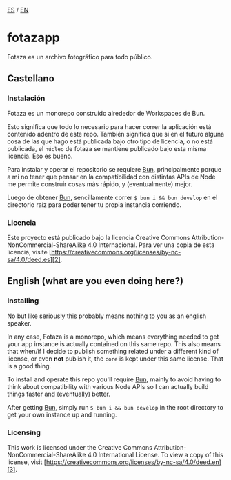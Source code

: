 [ES](#instalación) / [EN](#installing)
# fotazapp

Fotaza es un archivo fotográfico para todo público.

## Castellano

### Instalación

Fotaza es un monorepo construido alrededor de Workspaces de Bun. 

Esto significa que todo lo necesario para hacer correr la aplicación está contenido adentro de este repo. También significa que si en el futuro alguna cosa de las que hago está publicada bajo otro tipo de licencia, o no está publicada, el `núcleo` de fotaza se mantiene publicado bajo esta misma licencia. Eso es bueno. 

Para instalar y operar el repositorio se requiere [Bun][1], principalmente porque a mí no tener que pensar en la compatibilidad con distintas APIs de Node me permite construir cosas más rápido, y (eventualmente) mejor.

Luego de obtener [Bun][1], sencillamente correr `$ bun i && bun develop` en el directorio raíz para poder tener tu propia instancia corriendo.

### Licencia

Este proyecto está publicado bajo la licencia Creative Commons Attribution-NonCommercial-ShareAlike 4.0 Internacional. Para ver una copia de esta licencia, visite [https://creativecommons.org/licenses/by-nc-sa/4.0/deed.es][2]. 


## English (what are you even doing here?)

### Installing

No but like seriously this probably means nothing to you as an english speaker.

In any case, Fotaza is a monorepo, which means everything needed to get your app instance is actually contained on this same repo. This also means that when/if I decide to publish something related under a different kind of license, or even __not__ publish it, the `core` is kept under this same license. That is a good thing.

To install and operate this repo you'll require [Bun][1], mainly to avoid having to think about compatibility with various Node APIs so I can actually build things faster and (eventually) better.

After getting [Bun][1], simply run `$ bun i && bun develop` in the root directory to get your own instance up and running.

### Licensing

This work is licensed under the Creative Commons Attribution-NonCommercial-ShareAlike 4.0 International License. To view a copy of this license, visit [https://creativecommons.org/licenses/by-nc-sa/4.0/deed.en][3]. 

[1]: https://bun.sh/
[2]:https://creativecommons.org/licenses/by-nc-sa/4.0/deed.es
[3]:https://creativecommons.org/licenses/by-nc-sa/4.0/deed.en
